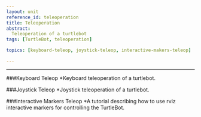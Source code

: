 ```yaml
---
layout: unit
reference_id: teleoperation
title: Teleoperation
abstract:
  Teleoperation of a turtlebot
tags: [TurtleBot, teleoperation]

topics: [keyboard-teleop, joystick-teleop, interactive-makers-teleop]

---
```


----


###Keyboard Teleop
*Keyboard teleoperation of a turtlebot.

###Joystick Teleop
*Joystick teleoperation of a turtlebot.
    
###Interactive Markers Teleop
*A tutorial describing how to use rviz interactive markers for controlling the TurtleBot.
